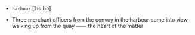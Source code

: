 - `harbour` [ˈhɑːbə]



- Three merchant officers from the convoy in the harbour came into view, walking up from the quay —— the heart of the matter